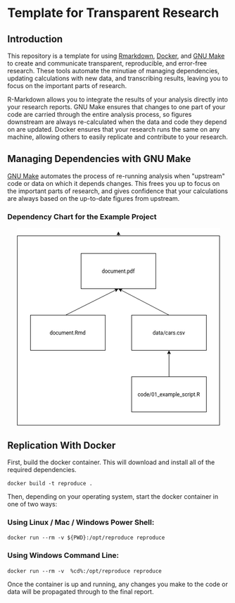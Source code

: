 # Template for Transparent Research

## Introduction

This repository is a template for using
[Rmarkdown](https://rmarkdown.rstudio.com/), [Docker](https://www.docker.com/),
and [GNU Make](https://www.gnu.org/software/make/) to create and communicate
transparent, reproducible, and error-free research.  These tools automate the
minutiae of managing dependencies, updating calculations with new data, and
transcribing results, leaving you to focus on the important parts of research.

R-Markdown allows you to integrate the results of your analysis directly into
your research reports. GNU Make ensures that changes to one part of your code
are carried through the entire analysis process, so figures downstream are
always re-calculated when the data and code they depend on are updated.  Docker
ensures that your research runs the same on any machine, allowing others to
easily replicate and contribute to your research.

## Managing Dependencies with GNU Make

[GNU Make](https://www.gnu.org/software/make/) automates the process of
re-running analysis when "upstream" code or data on which it depends changes.
This frees you up to focus on the important parts of research, and gives
confidence that your calculations are always based on the up-to-date figures
from upstream.

### Dependency Chart for the Example Project

<p align="center">
  <img src="https://github.com/beniaminogreen/reproduce/blob/main/dependency_flowchart.png" />
</p>

## Replication With Docker

First, build the docker container. This will download and install all of the
required dependencies.

```
docker build -t reproduce .
```

Then, depending on your operating system, start the docker container in one of
two ways:

### Using Linux / Mac / Windows Power Shell:

```
docker run --rm -v ${PWD}:/opt/reproduce reproduce
```

### Using Windows Command Line:
```
docker run --rm -v  %cd%:/opt/reproduce reproduce
```

Once the container is up and running, any changes you make to the code or data
will be propagated through to the final report.

